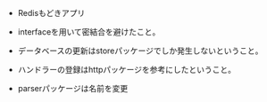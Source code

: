* Redisもどきアプリ


* interfaceを用いて密結合を避けたこと。
* データベースの更新はstoreパッケージでしか発生しないということ。
* ハンドラーの登録はhttpパッケージを参考にしたということ。
* parserパッケージは名前を変更